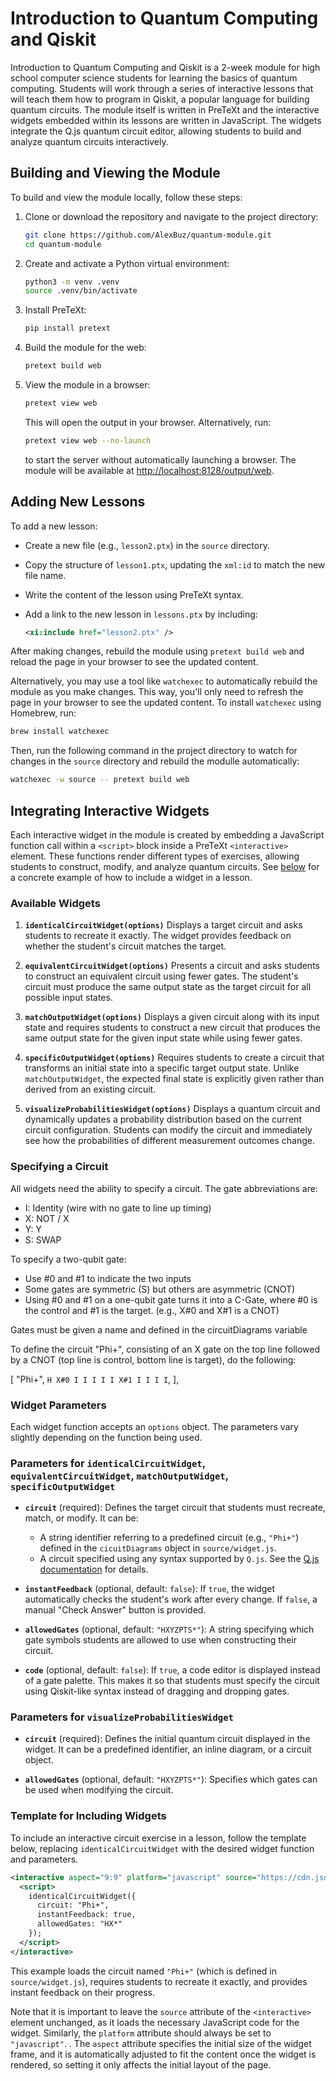 # Introduction to Quantum Computing and Qiskit

Introduction to Quantum Computing and Qiskit is a 2-week module for high school computer science students for learning the basics of quantum computing. Students will work through a series of interactive lessons that will teach them how to program in Qiskit, a popular language for building quantum circuits. The module itself is written in PreTeXt and the interactive widgets embedded within its lessons are written in JavaScript. The widgets integrate the Q.js quantum circuit editor, allowing students to build and analyze quantum circuits interactively.

## Building and Viewing the Module

To build and view the module locally, follow these steps:

1. Clone or download the repository and navigate to the project directory:
   ```bash
   git clone https://github.com/AlexBuz/quantum-module.git
   cd quantum-module
   ```

2. Create and activate a Python virtual environment:
   ```bash
   python3 -m venv .venv
   source .venv/bin/activate
   ```

3. Install PreTeXt:
   ```bash
   pip install pretext
   ```

4. Build the module for the web:
   ```bash
   pretext build web
   ```

5. View the module in a browser:
   ```bash
   pretext view web
   ```
   This will open the output in your browser. Alternatively, run:
   ```bash
   pretext view web --no-launch
   ```
   to start the server without automatically launching a browser. The module will be available at [http://localhost:8128/output/web](http://localhost:8128/output/web).

## Adding New Lessons

To add a new lesson:

- Create a new file (e.g., `lesson2.ptx`) in the `source` directory.
- Copy the structure of `lesson1.ptx`, updating the `xml:id` to match the new file name.
- Write the content of the lesson using PreTeXt syntax.
- Add a link to the new lesson in `lessons.ptx` by including:

  ```xml
  <xi:include href="lesson2.ptx" />
  ```

After making changes, rebuild the module using `pretext build web` and reload the page in your browser to see the updated content.

Alternatively, you may use a tool like `watchexec` to automatically rebuild the module as you make changes. This way, you'll only need to refresh the page in your browser to see the updated content. To install `watchexec` using Homebrew, run:

```bash
brew install watchexec
```

Then, run the following command in the project directory to watch for changes in the `source` directory and rebuild the modulle automatically:

```bash
watchexec -w source -- pretext build web
```

## Integrating Interactive Widgets

Each interactive widget in the module is created by embedding a JavaScript function call within a `<script>` block inside a PreTeXt `<interactive>` element. These functions render different types of exercises, allowing students to construct, modify, and analyze quantum circuits. See [below](#template-for-including-widgets) for a concrete example of how to include a widget in a lesson.

### Available Widgets

1. **`identicalCircuitWidget(options)`**
   Displays a target circuit and asks students to recreate it exactly. The widget provides feedback on whether the student's circuit matches the target.

2. **`equivalentCircuitWidget(options)`**
   Presents a circuit and asks students to construct an equivalent circuit using fewer gates. The student's circuit must produce the same output state as the target circuit for all possible input states.

3. **`matchOutputWidget(options)`**
   Displays a given circuit along with its input state and requires students to construct a new circuit that produces the same output state for the given input state while using fewer gates.

4. **`specificOutputWidget(options)`**
   Requires students to create a circuit that transforms an initial state into a specific target output state. Unlike `matchOutputWidget`, the expected final state is explicitly given rather than derived from an existing circuit.

5. **`visualizeProbabilitiesWidget(options)`**
   Displays a quantum circuit and dynamically updates a probability distribution based on the current circuit configuration. Students can modify the circuit and immediately see how the probabilities of different measurement outcomes change.

### Specifying a Circuit
All widgets need the ability to specify a circuit.
The gate abbreviations are:
- I: Identity (wire with no gate to line up timing)
- X: NOT / X
- Y: Y
- S: SWAP

To specify a two-qubit gate:
- Use #0 and #1 to indicate the two inputs
- Some gates are symmetric (S) but others are asymmetric (CNOT)
- Using #0 and #1 on a one-qubit gate turns it into a C-Gate, where
   #0 is the control and #1 is the target. (e.g., X#0 and X#1 is a CNOT)

Gates must be given a name and defined in the circuitDiagrams variable

To define the circuit "Phi+", consisting of an X gate on the top line followed
by a CNOT (top line is control, bottom line is target), do the following:

[
    "Phi+",
    `
      H X#0 I I I I
      I X#1 I I I I
    `,
  ],

### Widget Parameters

Each widget function accepts an `options` object. The parameters vary slightly depending on the function being used.


### Parameters for `identicalCircuitWidget`, `equivalentCircuitWidget`, `matchOutputWidget`, `specificOutputWidget`

- **`circuit`** (required):
  Defines the target circuit that students must recreate, match, or modify. It can be:
  - A string identifier referring to a predefined circuit (e.g., `"Phi+"`) defined in the `cicuitDiagrams` object in `source/widget.js`.
  - A circuit specified using any syntax supported by `Q.js`. See the [Q.js documentation](https://github.com/stewdio/q.js/tree/master#quantum-javascript) for details.

- **`instantFeedback`** (optional, default: `false`):
  If `true`, the widget automatically checks the student's work after every change. If `false`, a manual "Check Answer" button is provided.

- **`allowedGates`** (optional, default: `"HXYZPTS*"`):
  A string specifying which gate symbols students are allowed to use when constructing their circuit.

- **`code`** (optional, default: `false`):
  If `true`, a code editor is displayed instead of a gate palette. This makes it so that students must specify the circuit using Qiskit-like syntax instead of dragging and dropping gates.

### Parameters for `visualizeProbabilitiesWidget`

- **`circuit`** (required):
  Defines the initial quantum circuit displayed in the widget. It can be a predefined identifier, an inline diagram, or a circuit object.

- **`allowedGates`** (optional, default: `"HXYZPTS*"`):
  Specifies which gates can be used when modifying the circuit.

### Template for Including Widgets

To include an interactive circuit exercise in a lesson, follow the template below, replacing `identicalCircuitWidget` with the desired widget function and parameters.

```xml
<interactive aspect="9:9" platform="javascript" source="https://cdn.jsdelivr.net/gh/dmfranklin/quantum-module/source/loader.js">
  <script>
    identicalCircuitWidget({
      circuit: "Phi+",
      instantFeedback: true,
      allowedGates: "HX*"
    });
  </script>
</interactive>
```

This example loads the circuit named `"Phi+"` (which is defined in `source/widget.js`), requires students to recreate it exactly, and provides instant feedback on their progress.

Note that it is important to leave the `source` attribute of the `<interactive>` element unchanged, as it loads the necessary JavaScript code for the widget. Similarly, the `platform` attribute should always be set to `"javascript"`. . The `aspect` attribute specifies the initial size of the widget frame, and it is automatically adjusted to fit the content once the widget is rendered, so setting it only affects the initial layout of the page.
